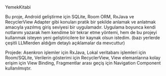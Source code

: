 YemekKitabi

Bu proje, Android geliştirme için SQLite, Room ORM, RxJava ve RecyclerView Adapter gibi konuları pratik bir şekilde anlamak ve anlatmak amacıyla yazılmış giriş seviyesi bir uygulamadır.
Uygulama boyunca kendi notlarımı yazarak hem kendime bir tekrar etme yöntemi, hem de bu projeyi kullanmak isteyen yeni geliştiricilere bir kaynak olsun istedim. (bazı yerlerde çeşitli LLMlerden aldığım detaylı açıklamalar da mevcuttur)

Projede:
Asenkron işlemler için RxJava,
Lokal veritabanı işlemleri için Room/SQLite,
Verilerin gösterimi için RecyclerView,
View elemanlarına kolay erişim için View Binding,
Fragmentlar arası geçiş için Navigation Component kullanılmıştır.
